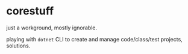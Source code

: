 # corestuff
just a workground, mostly ignorable. 

playing with `dotnet` CLI to create and manage code/class/test projects, solutions. 

